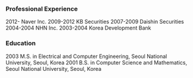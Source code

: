### Professional Experience
2012- Naver Inc.
2009-2012 KB Securities
2007-2009 Daishin Securities
2004-2004 NHN Inc.
2003-2004 Korea Development Bank

### Education
2003 M.S. in Electrical and Computer Engineering, Seoul National University, Seoul, Korea
2001 B.S. in Computer Science and Mathematics, Seoul National University, Seoul, Korea
